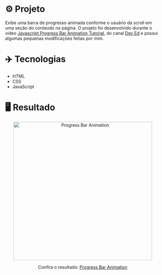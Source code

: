 # ⚙️ Projeto
Exibe uma barra de progresso animada conforme o usuário da scroll em uma seção do conteúdo na página. O projeto foi desenvolvido durante o vídeo <a href="https://www.youtube.com/watch?v=mJ_SfLJKVs8">Javascript Progress Bar Animation Tutorial</a>, do canal <a href="https://www.youtube.com/channel/UClb90NQQcskPUGDIXsQEz5Q">Dev Ed</a> e possui algumas pequenas modificações feitas por mim.

# ✈️ Tecnologias
- HTML
- CSS
- JavaScript

# 🖥️ Resultado
<div align="center">
  <img alt="Progress Bar Animation" src="https://i.imgur.com/xcfc5ej.png" width="450px">
  <p>Confira o resultado: <a href="https://progress-bar-animation-ruuuff.netlify.app/">Progress Bar Animation</a></p>
</div>
